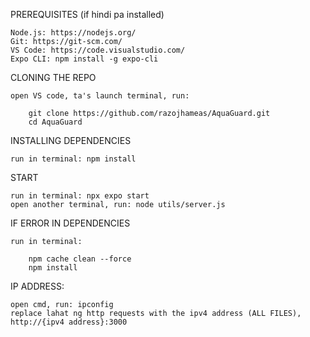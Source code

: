 PREREQUISITES (if hindi pa installed)

	Node.js: https://nodejs.org/
	Git: https://git-scm.com/
	VS Code: https://code.visualstudio.com/
	Expo CLI: npm install -g expo-cli

CLONING THE REPO 

	open VS code, ta's launch terminal, run: 

		git clone https://github.com/razojhameas/AquaGuard.git
		cd AquaGuard

INSTALLING DEPENDENCIES

	run in terminal: npm install

START 

	run in terminal: npx expo start
	open another terminal, run: node utils/server.js 

IF ERROR IN DEPENDENCIES

	run in terminal: 

		npm cache clean --force
		npm install

IP ADDRESS:

	open cmd, run: ipconfig
	replace lahat ng http requests with the ipv4 address (ALL FILES), 
	http://{ipv4 address}:3000


